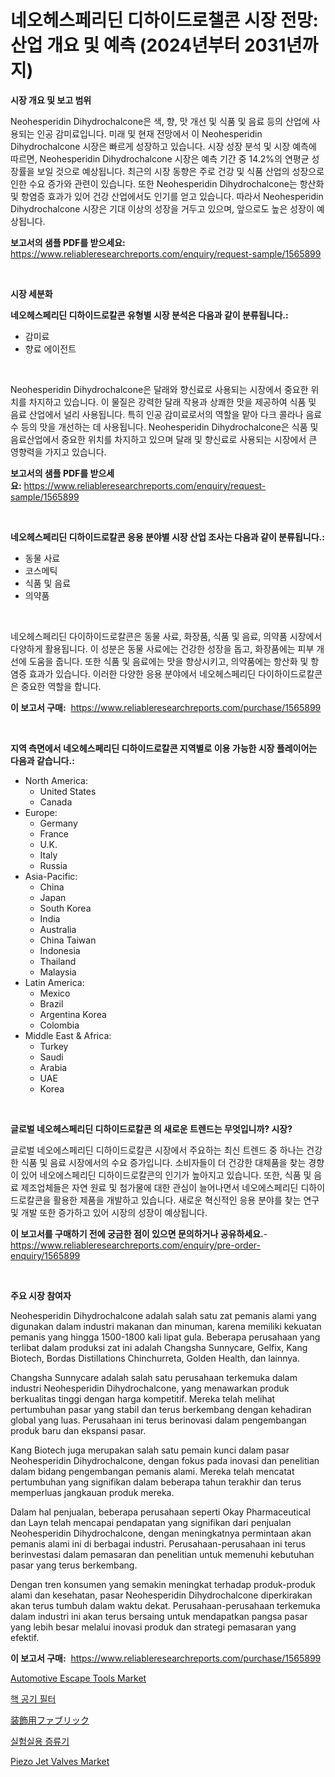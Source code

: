 <p><h1>네오헤스페리딘 디하이드로챌콘 시장 전망: 산업 개요 및 예측 (2024년부터 2031년까지)</h1></p><p><strong>시장 개요 및 보고 범위</strong></p>
<p><p>Neohesperidin Dihydrochalcone은 색, 향, 맛 개선 및 식품 및 음료 등의 산업에 사용되는 인공 감미료입니다. 미래 및 현재 전망에서 이 Neohesperidin Dihydrochalcone 시장은 빠르게 성장하고 있습니다. 시장 성장 분석 및 시장 예측에 따르면, Neohesperidin Dihydrochalcone 시장은 예측 기간 중 14.2%의 연평균 성장률을 보일 것으로 예상됩니다. 최근의 시장 동향은 주로 건강 및 식품 산업의 성장으로 인한 수요 증가와 관련이 있습니다. 또한 Neohesperidin Dihydrochalcone는 항산화 및 항염증 효과가 있어 건강 산업에서도 인기를 얻고 있습니다. 따라서 Neohesperidin Dihydrochalcone 시장은 기대 이상의 성장을 거두고 있으며, 앞으로도 높은 성장이 예상됩니다.</p></p>
<p><strong>보고서의 샘플 PDF를 받으세요:</strong> <a href="https://www.reliableresearchreports.com/enquiry/request-sample/1565899">https://www.reliableresearchreports.com/enquiry/request-sample/1565899</a></p>
<p>&nbsp;</p>
<p><strong>시장 세분화</strong></p>
<p><strong>네오헤스페리딘 디하이드로칼콘 유형별 시장 분석은 다음과 같이 분류됩니다.:</strong></p>
<p><ul><li>감미료</li><li>향료 에이전트</li></ul></p>
<p>&nbsp;</p>
<p><p>Neohesperidin Dihydrochalcone은 달래와 향신료로 사용되는 시장에서 중요한 위치를 차지하고 있습니다. 이 물질은 강력한 달래 작용과 상쾌한 맛을 제공하여 식품 및 음료 산업에서 널리 사용됩니다. 특히 인공 감미료로서의 역할을 맡아 다크 콜라나 음료수 등의 맛을 개선하는 데 사용됩니다. Neohesperidin Dihydrochalcone은 식품 및 음료산업에서 중요한 위치를 차지하고 있으며 달래 및 향신료로 사용되는 시장에서 큰 영향력을 가지고 있습니다.</p></p>
<p><strong>보고서의 샘플 PDF를 받으세요:</strong>&nbsp;<a href="https://www.reliableresearchreports.com/enquiry/request-sample/1565899">https://www.reliableresearchreports.com/enquiry/request-sample/1565899</a></p>
<p>&nbsp;</p>
<p><strong> 네오헤스페리딘 디하이드로칼콘 응용 분야별 시장 산업 조사는 다음과 같이 분류됩니다.:</strong></p>
<p><ul><li>동물 사료</li><li>코스메틱</li><li>식품 및 음료</li><li>의약품</li></ul></p>
<p>&nbsp;</p>
<p><p>네오헤스페리딘 다이하이드로칼콘은 동물 사료, 화장품, 식품 및 음료, 의약품 시장에서 다양하게 활용됩니다. 이 성분은 동물 사료에는 건강한 성장을 돕고, 화장품에는 피부 개선에 도움을 줍니다. 또한 식품 및 음료에는 맛을 향상시키고, 의약품에는 항산화 및 항염증 효과가 있습니다. 이러한 다양한 응용 분야에서 네오헤스페리딘 다이하이드로칼콘은 중요한 역할을 합니다.</p></p>
<p><strong>이 보고서 구매:</strong>&nbsp; <a href="https://www.reliableresearchreports.com/purchase/1565899">https://www.reliableresearchreports.com/purchase/1565899</a></p>
<p>&nbsp;</p>
<p><strong>지역 측면에서 네오헤스페리딘 디하이드로칼콘 지역별로 이용 가능한 시장 플레이어는 다음과 같습니다.:</strong></p>
<p><ul>
    <li>
        North America:
        <ul>
            <li>United States</li>
            <li>Canada</li>
        </ul>
    </li>
    <li>
        Europe:
        <ul>
            <li>Germany</li>
            <li>France</li>
            <li>U.K.</li>
            <li>Italy</li>
            <li>Russia</li>
        </ul>
    </li>
    <li>
        Asia-Pacific:
        <ul>
            <li>China</li>
            <li>Japan</li>
            <li>South Korea</li>
            <li>India</li>
            <li>Australia</li>
            <li>China Taiwan</li>
            <li>Indonesia</li>
            <li>Thailand</li>
            <li>Malaysia</li>
        </ul>
    </li>
    <li>
        Latin America:
        <ul>
            <li>Mexico</li>
            <li>Brazil</li>
            <li>Argentina Korea</li>
            <li>Colombia</li>
        </ul>
    </li>
    <li>
        Middle East & Africa:
        <ul>
            <li>Turkey</li>
            <li>Saudi</li>
            <li>Arabia</li>
            <li>UAE</li>
            <li>Korea</li>
        </ul>
    </li>
    </ul></p>
<p>&nbsp;</p>
<p><strong>글로벌 네오헤스페리딘 디하이드로칼콘 의 새로운 트렌드는 무엇입니까? 시장?</strong></p>
<p><p>글로벌 네오에스페리딘 디하이드로칼콘 시장에서 주요하는 최신 트렌드 중 하나는 건강한 식품 및 음료 시장에서의 수요 증가입니다. 소비자들이 더 건강한 대체품을 찾는 경향이 있어 네오에스페리딘 디하이드로칼콘의 인기가 높아지고 있습니다. 또한, 식품 및 음료 제조업체들은 자연 원료 및 첨가물에 대한 관심이 늘어나면서 네오에스페리딘 디하이드로칼콘을 활용한 제품을 개발하고 있습니다. 새로운 혁신적인 응용 분야를 찾는 연구 및 개발 또한 증가하고 있어 시장의 성장이 예상됩니다.</p></p>
<p><strong>이 보고서를 구매하기 전에 궁금한 점이 있으면 문의하거나 공유하세요.</strong>- <a href="https://www.reliableresearchreports.com/enquiry/pre-order-enquiry/1565899">https://www.reliableresearchreports.com/enquiry/pre-order-enquiry/1565899</a></p>
<p>&nbsp;</p>
<p><strong>주요 시장 참여자</strong></p>
<p><p>Neohesperidin Dihydrochalcone adalah salah satu zat pemanis alami yang digunakan dalam industri makanan dan minuman, karena memiliki kekuatan pemanis yang hingga 1500-1800 kali lipat gula. Beberapa perusahaan yang terlibat dalam produksi zat ini adalah Changsha Sunnycare, Gelfix, Kang Biotech, Bordas Distillations Chinchurreta, Golden Health, dan lainnya.</p><p>Changsha Sunnycare adalah salah satu perusahaan terkemuka dalam industri Neohesperidin Dihydrochalcone, yang menawarkan produk berkualitas tinggi dengan harga kompetitif. Mereka telah melihat pertumbuhan pasar yang stabil dan terus berkembang dengan kehadiran global yang luas. Perusahaan ini terus berinovasi dalam pengembangan produk baru dan ekspansi pasar.</p><p>Kang Biotech juga merupakan salah satu pemain kunci dalam pasar Neohesperidin Dihydrochalcone, dengan fokus pada inovasi dan penelitian dalam bidang pengembangan pemanis alami. Mereka telah mencatat pertumbuhan yang signifikan dalam beberapa tahun terakhir dan terus memperluas jangkauan produk mereka.</p><p>Dalam hal penjualan, beberapa perusahaan seperti Okay Pharmaceutical dan Layn telah mencapai pendapatan yang signifikan dari penjualan Neohesperidin Dihydrochalcone, dengan meningkatnya permintaan akan pemanis alami ini di berbagai industri. Perusahaan-perusahaan ini terus berinvestasi dalam pemasaran dan penelitian untuk memenuhi kebutuhan pasar yang terus berkembang.</p><p>Dengan tren konsumen yang semakin meningkat terhadap produk-produk alami dan kesehatan, pasar Neohesperidin Dihydrochalcone diperkirakan akan terus tumbuh dalam waktu dekat. Perusahaan-perusahaan terkemuka dalam industri ini akan terus bersaing untuk mendapatkan pangsa pasar yang lebih besar melalui inovasi produk dan strategi pemasaran yang efektif.</p></p>
<p><strong>이 보고서 구매:</strong>&nbsp;&nbsp;<a href="https://www.reliableresearchreports.com/purchase/1565899">https://www.reliableresearchreports.com/purchase/1565899</a></p>
<p><p><a href="https://issuu.com/reportprime-2/docs/automotive-escape-tools-market-size-2030.pptx">Automotive Escape Tools Market</a></p><p><a href="https://github.com/nuekbpymrrz5/Market-Research-Report-List-1/blob/main/16105605625.md">핵 공기 필터</a></p><p><a href="https://github.com/hilmi-2a/Market-Research-Report-List-1/blob/main/19720966243.md">装飾用ファブリック</a></p><p><a href="https://medium.com/@chickenlegs8687/%ED%95%B4%EB%8F%85%EC%8B%A4%ED%97%98%EC%8B%A4-%EC%A0%95%EC%88%98%EA%B8%B0-%EC%8B%9C%EC%9E%A5-%EC%88%98%EC%B9%98-%EC%8B%9C%EC%9E%A5-%EC%A0%90%EC%9C%A0%EC%9C%A8-%ED%8A%B8%EB%A0%8C%EB%93%9C-%EB%B0%8F-%EC%84%B1%EC%9E%A5-%ED%8C%A8%ED%84%B4-08f3f05b1f83">실험실용 증류기</a></p><p><a href="https://view.publitas.com/reportprime-1/piezo-jet-valves-market-size-2024-2031-global-industrial-analysis-key-geographical-regions-market-share-top-key-players-product-types-and-forecast-research-report/">Piezo Jet Valves Market</a></p></p>
